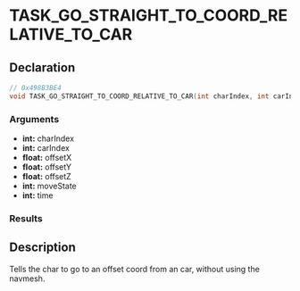 # TASK_GO_STRAIGHT_TO_COORD_RELATIVE_TO_CAR

## Declaration
```cpp
// 0x498B3BE4
void TASK_GO_STRAIGHT_TO_COORD_RELATIVE_TO_CAR(int charIndex, int carIndex, float offsetX, float offsetY, float offsetZ, int moveState, int time);
```

### Arguments
- **int:** charIndex
- **int:** carIndex
- **float:** offsetX
- **float:** offsetY
- **float:** offsetZ
- **int:** moveState
- **int:** time

### Results

## Description
Tells the char to go to an offset coord from an car, without using the navmesh.